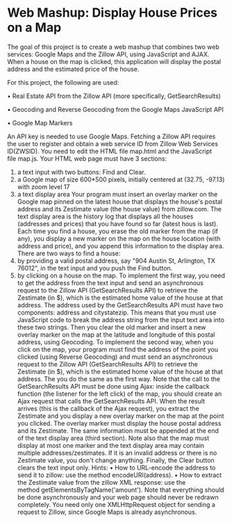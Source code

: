 # Web Mashup: Display House Prices on a Map
The goal of this project is to create a web mashup that combines two web services: Google Maps and the Zillow API, using JavaScript and AJAX. When a house on the map is clicked, this application will display the postal address and the estimated price of the house.

For this project, the following are used:

•	Real Estate API from the Zillow API (more specifically, GetSearchResults)

•	Geocoding and Reverse Geocoding from the Google Maps JavaScript API

•	Google Map Markers

An API key is needed to use Google Maps. Fetching a Zillow API requires the user to register and obtain a web service ID from Zillow Web Services ID(ZWSID). 
You need to edit the HTML file map.html and the JavaScript file map.js. Your HTML web page must have 3 sections:
1.	a text input with two buttons: Find and Clear.
2.	a Google map of size 600*500 pixels, initially centered at (32.75, -97.13) with zoom level 17
3.	a text display area
Your program must insert an overlay marker on the Google map pinned on the latest house that displays the house's postal address and its Zestimate value (the house value) from zillow.com. The text display area is the history log that displays all the houses (addresses and prices) that you have found so far (latest hous is last). Each time you find a house, you erase the old marker from the map (if any), you display a new marker on the map on the house location (with address and price), and you append this information to the display area. There are two ways to find a house:
1.	by providing a valid postal address, say "904 Austin St, Arlington, TX 76012", in the text input and you push the Find button.
2.	by clicking on a house on the map.
To implement the first way, you need to get the address from the text input and send an asynchronous request to the Zillow API (GetSearchResults API) to retrieve the Zestimate (in $), which is the estimated home value of the house at that address. The address used by the GetSearchResults API must have two components: address and citystatezip. This means that you must use JavaScript code to break the address string from the input text area into these two strings. Then you clear the old marker and insert a new overlay marker on the map at the latitude and longitude of this postal address, using Geocoding. To implement the second way, when you click on the map, your program must find the address of the point you clicked (using Reverse Geocoding) and must send an asynchronous request to the Zillow API (GetSearchResults API) to retrieve the Zestimate (in $), which is the estimated home value of the house at that address. The you do the same as the first way.
Note that the call to the GetSearchResults API must be done using Ajax: inside the callback function (the listener for the left click) of the map, you should create an Ajax request that calls the GetSearchResults API. When the result arrives (this is the callback of the Ajax request), you extract the Zestimate and you display a new overlay marker on the map at the point you clicked. The overlay marker must display the house postal address and its Zestimate. The same information must be appended at the end of the text display area (third section). Note also that the map must display at most one marker and the text display area may contain multiple addresses/zestimates. If it is an invalid address or there is no Zestimate value, you don't change anything. Finally, the Clear button clears the text input only.
Hints:
•	How to URL-encode the address to send it to zillow: use the method encodeURI(address).
•	How to extract the Zestimate value from the zillow XML response: use the method getElementsByTagName('amount').
Note that everything should be done asynchronously and your web page should never be redrawn completely. You need only one XMLHttpRequest object for sending a request to Zillow, since Google Maps is already asynchronous.
